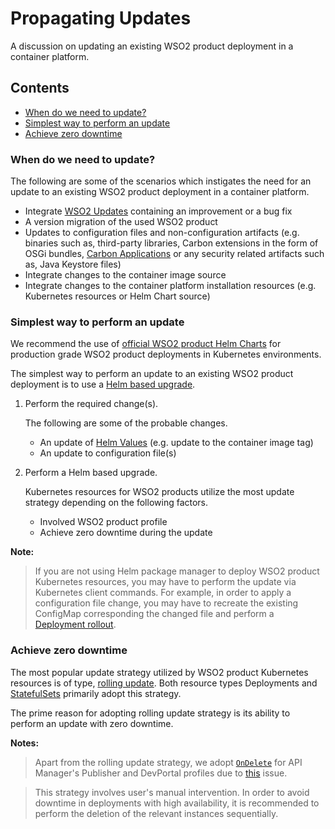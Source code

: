 # Propagating Updates

A discussion on updating an existing WSO2 product deployment in a container platform.

## Contents

* [When do we need to update?](#when-do-we-need-to-update?)
* [Simplest way to perform an update](#simplest-way-to-perform-an-update)
* [Achieve zero downtime](#achieve-zero-downtime)

### When do we need to update?

The following are some of the scenarios which instigates the need for an update to an existing
WSO2 product deployment in a container platform.

* Integrate [WSO2 Updates](https://wso2.com/updates) containing an improvement or a bug fix
* A version migration of the used WSO2 product
* Updates to configuration files and non-configuration artifacts (e.g. binaries such as, third-party libraries,
Carbon extensions in the form of OSGi bundles, [Carbon Applications](https://docs.wso2.com/display/Carbon440/Working+with+Carbon+Applications)
or any security related artifacts such as, Java Keystore files)
* Integrate changes to the container image source
* Integrate changes to the container platform installation resources (e.g. Kubernetes resources or Helm Chart source)

### Simplest way to perform an update

We recommend the use of [official WSO2 product Helm Charts](https://hub.helm.sh/charts/wso2) for production grade WSO2 product deployments
in Kubernetes environments.

The simplest way to perform an update to an existing WSO2 product deployment is to use a [Helm based upgrade](https://helm.sh/docs/helm/helm_upgrade/).

1. Perform the required change(s).

   The following are some of the probable changes.
   
   * An update of [Helm Values](https://helm.sh/docs/chart_template_guide/values_files/) (e.g. update to the container
     image tag)
   * An update to configuration file(s)
   
2. Perform a Helm based upgrade.

   Kubernetes resources for WSO2 products utilize the most update strategy depending on the following factors.
   
   * Involved WSO2 product profile
   * Achieve zero downtime during the update

**Note:**
> If you are not using Helm package manager to deploy WSO2 product Kubernetes resources, you may have to perform the
  update via Kubernetes client commands.
> For example, in order to apply a configuration file change, you may have to recreate the existing ConfigMap corresponding
  the changed file and perform a [Deployment rollout](https://kubernetes.io/docs/concepts/workloads/controllers/deployment/#updating-a-deployment).

### Achieve zero downtime

The most popular update strategy utilized by WSO2 product Kubernetes resources is of type,
[rolling update](https://kubernetes.io/docs/tutorials/kubernetes-basics/update/update-intro/). Both resource types
Deployments and [StatefulSets](https://kubernetes.io/docs/tutorials/stateful-application/basic-stateful-set/#rolling-update)
primarily adopt this strategy.

The prime reason for adopting rolling update strategy is its ability to perform an update with zero downtime.

**Notes:**
> Apart from the rolling update strategy, we adopt [`OnDelete`](https://kubernetes.io/docs/tutorials/stateful-application/basic-stateful-set/#on-delete)
for API Manager's Publisher and DevPortal profiles due to [this](https://github.com/wso2/kubernetes-apim/issues/397) issue.

> This strategy involves user's manual intervention. In order to avoid downtime in deployments with high availability,
it is recommended to perform the deletion of the relevant instances sequentially.
